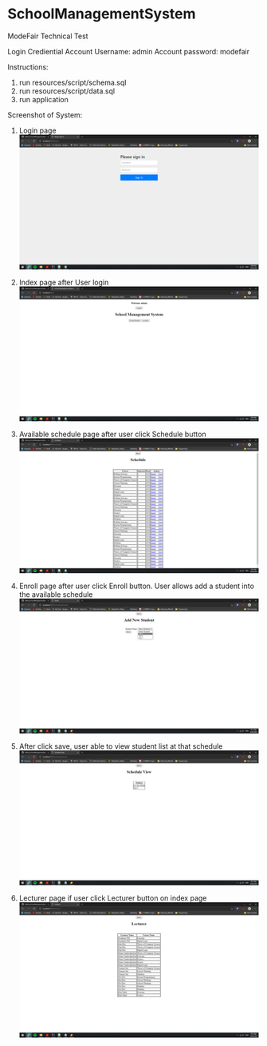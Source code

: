 # SchoolManagementSystem
ModeFair Technical Test

Login Crediential
Account Username: admin
Account password: modefair

Instructions:
1. run resources/script/schema.sql
2. run resources/script/data.sql
3. run application

Screenshot of System:
1. Login page
![](images/Login.png)

2. Index page after User login
![](images/index.png)

3. Available schedule page after user click Schedule button
![](images/Schedule.png)

4. Enroll page after user click Enroll button. User allows add a student into the available schedule
![](images/Enroll.png)

5. After click save, user able to view student list at that schedule
![](images/Schedule_view.png)

6. Lecturer page if user click Lecturer button on index page
![](images/lecturer.png)
